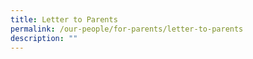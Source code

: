 ```yaml
---
title: Letter to Parents
permalink: /our-people/for-parents/letter-to-parents
description: ""
---
```

